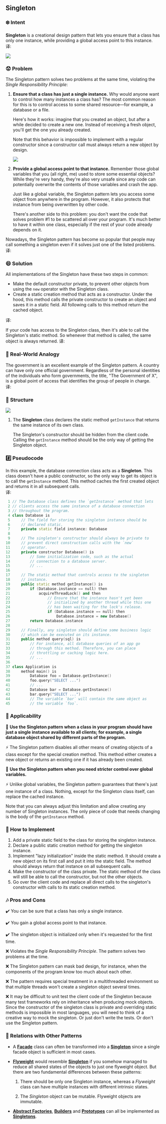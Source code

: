 
## Singleton

### :snowflake: Intent
**Singleton** is a creational design pattern that lets you ensure that a class has only one instance, while providing a 
global access point to this instance.  
译:

![](../../../../assets/diagram_Singleton.png)


### :worried: Problem
The Singleton pattern solves two problems at the same time, violating the *Single Responsibility Principle*:
1. **Ensure that a class has just a single instance.** Why would anyone want to control how many instances a class has? 
   The most common reason for this is to control access to some shared resource—for example, a database or a file.

   Here's how it works: imagine that you created an object, but after a while decided to create a new one. Instead of 
   receiving a fresh object, you'll get the one you already created.

   Note that this behavior is impossible to implement with a regular constructor since a constructor call must always 
   return a new object by design.

   ![](../../../../assets/clients_may_not_realize_that_they_are_using_the_same_object.png)

2. **Provide a global access point to that instance.** Remember those global variables that you (all right, me) used to 
   store some essential objects? While they're very handy, they're also very unsafe since any code can potentially 
   overwrite the contents of those variables and crash the app.

   Just like a global variable, the Singleton pattern lets you access some object from anywhere in the program. However, 
   it also protects that instance from being overwritten by other code.

   There's another side to this problem: you don't want the code that solves problem #1 to be scattered all over your 
   program. It's much better to have it within one class, especially if the rest of your code already depends on it.


Nowadays, the Singleton pattern has become so popular that people may call something a singleton even if it solves just 
one of the listed problems.  
译:


### :smile: Solution
All implementations of the Singleton have these two steps in common:
- Make the default constructor private, to prevent other objects from using the `new` operator with the Singleton class.
- Create a static creation method that acts as a constructor. Under the hood, this method calls the private constructor 
  to create an object and saves it in a static field. All following calls to this method return the cached object.

译:

If your code has access to the Singleton class, then it's able to call the Singleton's static method. So whenever that 
method is called, the same object is always returned.
译:


### :car: Real-World Analogy
The government is an excellent example of the Singleton pattern. A country can have only one official government. 
Regardless of the personal identities of the individuals who form governments, the title, "The Government of X", is a 
global point of access that identifies the group of people in charge.  
译:


### :lollipop: Structure
![](../../../../assets/uml_Singleton.png)
1. The **Singleton** class declares the static method `getInstance` that returns the same instance of its own class.

   The Singleton's constructor should be hidden from the client code. Calling the `getInstance` method should be the 
   only way of getting the Singleton object.


### :hash: Pseudocode
In this example, the database connection class acts as a **Singleton**. This class doesn't have a public constructor, 
so the only way to get its object is to call the `getInstance` method. This method caches the first created object and 
returns it in all subsequent calls.  
译:

```c++
 1 // The Database class defines the `getInstance` method that lets
 2 // clients access the same instance of a database connection
 3 // throughout the program.
 4 class Database is
 5     // The field for storing the singleton instance should be
 6     // declared static.
 7     private static field instance: Database
 8
 9     // The singleton's constructor should always be private to
10     // prevent direct construction calls with the `new`
11     // operator.
12     private constructor Database() is
13         // Some initialization code, such as the actual
14         // connection to a database server.
15         // ...
16
17     // The static method that controls access to the singleton
18     // instance.
19     public static method getInstance() is
20         if (Database.instance == null) then
21             acquireThreadLock() and then
22                 // Ensure that the instance hasn't yet been
23                 // initialized by another thread while this one
24                 // has been waiting for the lock's release.
25                 if (Database.instance == null) then
26                     Database.instance = new Database()
27         return Database.instance
28
29     // Finally, any singleton should define some business logic
30     // which can be executed on its instance.
31     public method query(sql) is
32         // For instance, all database queries of an app go
33         // through this method. Therefore, you can place
34         // throttling or caching logic here.
35         // ...
36 
37 class Application is
38     method main() is
39         Database foo = Database.getInstance()
40         foo.query("SELECT ...")
41         // ...
42         Database bar = Database.getInstance()
43         bar.query("SELECT ...")
44         // The variable `bar` will contain the same object as
45         // the variable `foo`.
```


### :apple: Applicability
:bug: **Use the Singleton pattern when a class in your program should have just a single instance available to all clients; 
for example, a single database object shared by different parts of the program.**

:zap: The Singleton pattern disables all other means of creating objects of a class except for the special creation method. 
This method either creates a new object or returns an existing one if it has already been created.

:bug: **Use the Singleton pattern when you need stricter control over global variables.**

:zap: Unlike global variables, the Singleton pattern guarantees that there's just one instance of a class. Nothing, 
except for the Singleton class itself, can replace the cached instance.

Note that you can always adjust this limitation and allow creating any number of Singleton instances. The only piece of 
code that needs changing is the body of the `getInstance` method.



### :book: How to Implement
1. Add a private static field to the class for storing the singleton instance.
2. Declare a public static creation method for getting the singleton instance.
3. Implement "lazy initialization" inside the static method. It should create a new object on its first call and put it 
   into the static field. The method should always return that instance on all subsequent calls.
4. Make the constructor of the class private. The static method of the class will still be able to call the constructor, 
   but not the other objects.
5. Go over the client code and replace all direct calls to the singleton's constructor with calls to its static creation 
   method.


### :notes: Pros and Cons
:heavy_check_mark: You can be sure that a class has only a single instance.

:heavy_check_mark: You gain a global access point to that instance.

:heavy_check_mark: The singleton object is initialized only when it's requested for the first time.

:x: Violates the *Single Responsibility Principle*. The pattern solves two problems at the time.

:x: The Singleton pattern can mask bad design, for instance, when the components of the program know too much about each other.

:x: The pattern requires special treatment in a multithreaded environment so that multiple threads won't create a 
singleton object several times.

:x: It may be difficult to unit test the client code of the Singleton because many test frameworks rely on inheritance 
when producing mock objects. Since the constructor of the singleton class is private and overriding static methods is 
impossible in most languages, you will need to think of a creative way to mock the singleton. Or just don't write the tests. Or don't use the Singleton pattern.


### :repeat: Relations with Other Patterns
- A [**Facade**][Facade] class can often be transformed into a [**Singleton**][Singleton] since a single facade object 
  is sufficient in most cases.
- [**Flyweight**][Flyweight] would resemble [**Singleton**][Singleton] if you somehow managed to reduce all shared states 
  of the objects to just one flyweight object. But there are two fundamental differences between these patterns:
  
  1. There should be only one Singleton instance, whereas a *Flyweight* class can have multiple instances with different intrinsic states.
  
  2. The *Singleton* object can be mutable. Flyweight objects are immutable.
  
- [**Abstract Factories**][Abstract Factory], [**Builders**][Builder] and [**Prototypes**][Prototype] can all be
  implemented as [**Singletons**][Singleton].


  



[Abstract Factory]:../2_abstract_factory/

[Prototype]:../4_prototype/

[Builder]:../3_builder/

[Singleton]:../../1_creational_design_patterns/5_singleton/

[Facade]:../../2_structural_design_patterns/5_facade/

[Flyweight]:../../2_structural_design_patterns/6_flyweight/


